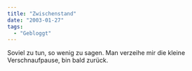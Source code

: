 ```yaml
---
title: "Zwischenstand"
date: "2003-01-27"
tags:
  - "Gebloggt"
---
```


Soviel zu tun, so wenig zu sagen. Man verzeihe mir die kleine Verschnaufpause, bin bald zurück.
